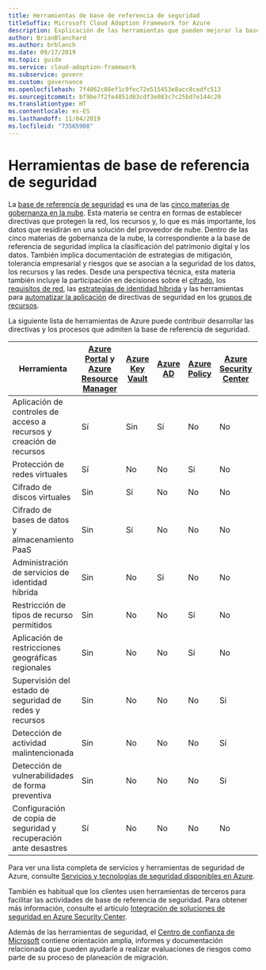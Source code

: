 ```yaml
---
title: Herramientas de base de referencia de seguridad
titleSuffix: Microsoft Cloud Adoption Framework for Azure
description: Explicación de las herramientas que pueden mejorar la base de referencia de seguridad en Azure.
author: BrianBlanchard
ms.author: brblanch
ms.date: 09/17/2019
ms.topic: guide
ms.service: cloud-adoption-framework
ms.subservice: govern
ms.custom: governance
ms.openlocfilehash: 7f4062c08ef1c9fec72e515453e8acc8cedfc513
ms.sourcegitcommit: bf9be7f2fe4851d83cdf3e083c7c25bd7e144c20
ms.translationtype: HT
ms.contentlocale: es-ES
ms.lasthandoff: 11/04/2019
ms.locfileid: "73565908"
---
```

# <a name="security-baseline-tools-in-azure"></a>Herramientas de base de referencia de seguridad

La [base de referencia de seguridad](./index.md) es una de las [cinco materias de gobernanza en la nube](../governance-disciplines.md). Esta materia se centra en formas de establecer directivas que protegen la red, los recursos y, lo que es más importante, los datos que residirán en una solución del proveedor de nube. Dentro de las cinco materias de gobernanza de la nube, la correspondiente a la base de referencia de seguridad implica la clasificación del patrimonio digital y los datos. También implica documentación de estrategias de mitigación, tolerancia empresarial y riesgos que se asocian a la seguridad de los datos, los recursos y las redes. Desde una perspectiva técnica, esta materia también incluye la participación en decisiones sobre el [cifrado](../../decision-guides/encryption/index.md), los [requisitos de red](../../decision-guides/software-defined-network/index.md), las [estrategias de identidad híbrida](../../decision-guides/identity/index.md) y las herramientas para [automatizar la aplicación](../../decision-guides/policy-enforcement/index.md) de directivas de seguridad en los [grupos de recursos](../../decision-guides/resource-consistency/index.md).

La siguiente lista de herramientas de Azure puede contribuir desarrollar las directivas y los procesos que admiten la base de referencia de seguridad.

| Herramienta | [Azure Portal](https://azure.microsoft.com/features/azure-portal) y [Azure Resource Manager](https://docs.microsoft.com/azure/azure-resource-manager/resource-group-overview)  | [Azure Key Vault](https://docs.microsoft.com/azure/key-vault)  | [Azure AD](https://docs.microsoft.com/azure/active-directory/fundamentals/active-directory-whatis) | [Azure Policy](https://docs.microsoft.com/azure/governance/policy/overview) | [Azure Security Center](https://docs.microsoft.com/azure/security-center/security-center-intro) | [Azure Monitor](https://docs.microsoft.com/azure/azure-monitor/overview) |
|------------------------------------------------------------|---------------------------------|-----------------|----------|--------------|-----------------------|---------------|
| Aplicación de controles de acceso a recursos y creación de recursos   | Sí                             | Sin              | Sí      | No           | No                    | Sin            |
| Protección de redes virtuales                                    | Sí                             | No              | No       | Sí          | No                    | Sin            |
| Cifrado de discos virtuales                                     | Sin                              | Sí             | No       | No           | No                    | Sin            |
| Cifrado de bases de datos y almacenamiento PaaS                         | Sin                              | Sí             | No       | No           | No                    | Sin            |
| Administración de servicios de identidad híbrida                            | Sin                              | No              | Sí      | No           | No                    | Sin            |
| Restricción de tipos de recurso permitidos                         | Sin                              | No              | No       | Sí          | No                    | Sin            |
| Aplicación de restricciones geográficas regionales                          | Sin                              | No              | No       | Sí          | No                    | Sin            |
| Supervisión del estado de seguridad de redes y recursos          | Sin                              | No              | No       | No           | Sí                   | Sí           |
| Detección de actividad malintencionada                                  | Sin                              | No              | No       | No           | Sí                   | Sí           |
| Detección de vulnerabilidades de forma preventiva                        | Sin                              | No              | No       | No           | Sí                   | Sin            |
| Configuración de copia de seguridad y recuperación ante desastres                     | Sí                             | No              | No       | No           | No                    | Sin            |

Para ver una lista completa de servicios y herramientas de seguridad de Azure, consulte [Servicios y tecnologías de seguridad disponibles en Azure](https://docs.microsoft.com/azure/security/azure-security-services-technologies).

También es habitual que los clientes usen herramientas de terceros para facilitar las actividades de base de referencia de seguridad. Para obtener más información, consulte el artículo [Integración de soluciones de seguridad en Azure Security Center](https://docs.microsoft.com/azure/security-center/security-center-partner-integration).

Además de las herramientas de seguridad, el [Centro de confianza de Microsoft](https://www.microsoft.com/trustcenter/guidance/risk-assessment) contiene orientación amplia, informes y documentación relacionada que pueden ayudarle a realizar evaluaciones de riesgos como parte de su proceso de planeación de migración.
